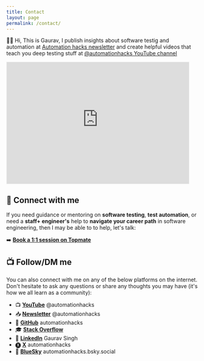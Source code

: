 ```yaml
---
title: Contact
layout: page
permalink: /contact/
---
```


👋🏼 Hi, This is Gaurav, I publish insights about software testig and automation at [Automation hacks newsletter](https://newsletter.automationhacks.io/) and create helpful videos that teach you deep testing stuff at [@automationhacks YouTube channel](https://www.youtube.com/@automationhacks)

<iframe src="https://automationhacks.substack.com/embed" width="480" height="320" style="border:1px solid #EEE; background:white;" frameborder="0" scrolling="no"></iframe>

## 🚀 Connect with me

If you need guidance or mentoring on **software testing**, **test automation**, or need a **staff+ engineer's** help to **navigate your career path** in software engineering, then I may be able to to help, let's talk:

➡️ [**Book a 1:1 session on Topmate**](https://topmate.io/automationhacks/)

## 📺 Follow/DM me

You can also connect with me on any of the below platforms on the internet. Don't hesitate to ask any questions or share any thoughts you may have (it's how we all learn as a community):

- 📺 [**YouTube**](https://newsletter.automationhacks.io/) @automationhacks
- 📥 [**Newsletter**](https://newsletter.automationhacks.io/) @automationhacks
- 🥷 [**GitHub**](https://github.com/automationhacks) automationhacks
- 🎓 [**Stack Overflow**](https://stackoverflow.com/users/5336432/gaurav-singh)  
- 🔗 [**LinkedIn**](https://www.linkedin.com/in/automationhacks/) Gaurav Singh  
- 🅧 [**X**](https://x.com/automationhacks) automationhacks
- 🦋 [**BlueSky**](https://bsky.app/profile/automationhacks.bsky.social) automationhacks.bsky.social
